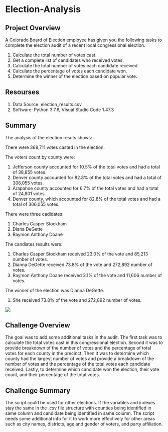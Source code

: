 # Election-Analysis

## Project Overview

A Colorado Board of Election employee has given you the following tasks to complete the election audit of a recent local congressional election.

1.	Calculate the total number of votes cast.
2.	Get a complete list of candidates who received votes.
3.	Calculate the total number of votes each candidate received.
4.	Calculate the percentage of votes each candidate won.
5.	Determine the winner of the election based on popular vote.

## Resourses

1.	Data Source: election_results.csv
2.	Software: Python 3.7.6, Visual Studio Code 1.47.3

## Summary

The analysis of the election resuts shows:

There were 369,711 votes casted in the election.

The voters count by county were:
1.	Jefferson county accounted for 10.5% of the total votes and had a total of 38,855 votes.
2.	Denver county accounted for 82.8% of the total votes and had a total of 306,055 votes.
3.	Arapahoe county accounted for 6.7% of the total votes and had a total of 24,801 votes.
4.	Denver county, which accounted for 82.8% of the total votes and had a total of 306,055 votes.

There were three cadidates:
1.	Charles Casper Stockham
2.	Diana DeGette
3.	Raymon Anthony Doane

The candiates results were:
1.	Charles Casper Stockham received 23.0% of the vote and 85,213 number of votes.
2.	Dianna DeGette received 73.8% of the vote and 272,892 number of votes.
3.	Raymon Anthony Doane received 3.1% of the vote and 11,606 number of votes.

The winner of the election was Dianna DeGette.
1.	She received 73.8% of the vote and 272,892 number of votes.

![](2020-80-09)



## Challenge Overview

The goal was to add some additional tasks in the audit. The first task was to calculate the total votes cast in this congressional election. Second it was to provide breakdown of the number of votes and the percentage of total votes for each county in the precinct. Then it was to determine which county had the largest number of votes and provide a breakdown of the number of votes and the percentage of the total votes each candidate received. Lastly, to determine which candidate won the election, their vote count, and their percentage of the total votes.

## Challenge Summary

The script could be used for other elections. If the variables and indexes stay the same in the .csv file structure with counties being identified in same column and candidate being identified in same column. The script needs some additional info for it to work more effectively for other areas such as city names, districts, age and gender of voters, and party affiliation.
